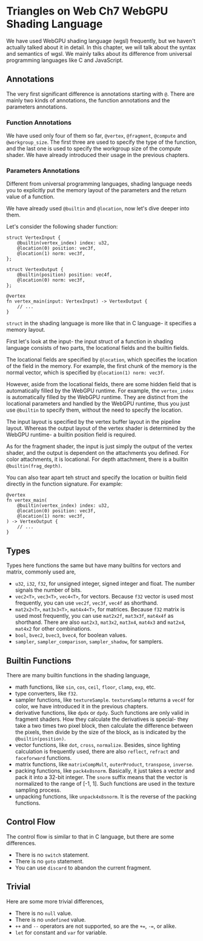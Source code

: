 # Triangles on Web Ch7 WebGPU Shading Language

We have used WebGPU shading language (wgsl) frequently, but we haven't actually talked about it in detail. In this chapter, we will talk about the syntax and semantics of wgsl. We mainly talks about its difference from universal programming languages like C and JavaScript.

## Annotations

The very first significant difference is annotations starting with `@`. There are mainly two kinds of annotations, the function annotations and the parameters annotations.

### Function Annotations

We have used only four of them so far, `@vertex`, `@fragment`, `@compute` and `@workgroup_size`. The first three are used to specify the type of the function, and the last one is used to specify the workgroup size of the compute shader. We have already introduced their usage in the previous chapters.

### Parameters Annotations

Different from universal programming languages, shading language needs you to explicitly put the memory layout of the parameters and the return value of a function.

We have already used `@builtin` and `@location`, now let's dive deeper into them.

Let's consider the following shader function:

```wgsl
struct VertexInput {
    @builtin(vertex_index) index: u32,
    @location(0) position: vec3f,
    @location(1) norm: vec3f,
};

struct VertexOutput {
    @builtin(position) position: vec4f,
    @location(0) norm: vec3f,
};

@vertex
fn vertex_main(input: VertexInput) -> VertexOutput {
    // ...
}
```

`struct` in the shading language is more like that in C language- it specifies a memory layout.

First let's look at the input- the input struct of a function in shading language consists of two parts, the locational fields and the builtin fields.

The locational fields are specified by `@location`, which specifies the location of the field in the memory. For example, the first chunk of the memory is the normal vector, which is specified by `@location(1) norm: vec3f`.

However, aside from the locational fields, there are some hidden field that is automatically filled by the WebGPU runtime. For example, the `vertex_index` is automatically filled by the WebGPU runtime. They are distinct from the locational parameters and handled by the WebGPU runtime, thus you just use `@builtin` to specify them, without the need to specify the location.

The input layout is specified by the vertex buffer layout in the pipeline layout. Whereas the output layout of the vertex shader is determined by the WebGPU runtime- a builtin position field is required.

As for the fragment shader, the input is just simply the output of the vertex shader, and the output is dependent on the attachments you defined. For color attachments, it is locational. For depth attachment, there is a builtin `@builtin(frag_depth)`.

You can also tear apart teh struct and specify the location or builtin field directly in the function signature. For example:

```wgsl
@vertex
fn vertex_main(
    @builtin(vertex_index) index: u32,
    @location(0) position: vec3f,
    @location(1) norm: vec3f,
) -> VertexOutput {
    // ...
}
```

## Types

Types here functions the same but have many builtins for vectors and matrix, commonly used are,

- `u32`, `i32`, `f32`, for unsigned integer, signed integer and float. The number signals the number of bits.
- `vec2<T>`, `vec3<T>`, `vec4<T>`, for vectors. Because `f32` vector is used most frequently, you can use `vec2f`, `vec3f`, `vec4f` as shorthand.
- `mat2x2<T>`, `mat3x3<T>`, `mat4x4<T>`, for matrices. Because `f32` matrix is used most frequently, you can use `mat2x2f`, `mat3x3f`, `mat4x4f` as shorthand. There are also `mat2x3`, `mat3x2`, `mat3x4`, `mat4x3` and `mat2x4`, `mat4x2` for other combinations.
- `bool`, `bvec2`, `bvec3`, `bvec4`, for boolean values.
- `sampler`, `sampler_comparison`, `sampler_shadow`, for samplers.

## Builtin Functions

There are many builtin functions in the shading language,

- math functions, like `sin`, `cos`, `ceil`, `floor`, `clamp`, `exp`, etc.
- type converters, like `f32`.
- sampler functions, like `textureSample`. `textureSample` returns a `vec4f` for color, we have introduced it in the previous chapters.
- derivative functions, like `dpdx` or `dpdy`. Such functions are only valid in fragment shaders. How they calculate the derivatives is special- they take a two times two pixel block, then calculate the difference between the pixels, then divide by the size of the block, as is indicated by the `@builtin(position)`.
- vector functions, like `dot`, `cross`, `normalize`. Besides, since lighting calculation is frequently used, there are also `reflect`, `refract` and `faceforward` functions.
- matrix functions, like `matrixCompMult`, `outerProduct`, `transpose`, `inverse`.
- packing functions, like `pack4x8snorm`. Basically, it just takes a vector and pack it into a 32-bit integer. The `snorm` suffix means that the vector is normalized to the range of [-1, 1]. Such functions are used in the texture sampling process.
- unpacking functions, like `unpack4x8snorm`. It is the reverse of the packing functions.

## Control Flow

The control flow is similar to that in C language, but there are some differences.

- There is no `switch` statement.
- There is no `goto` statement.
- You can use `discard` to abandon the current fragment.

## Trivial

Here are some more trivial differences,

- There is no `null` value.
- There is no `undefined` value.
- `++` and `--` operators are not supported, so are the `+=`, `-=`, or alike.
- `let` for constant and `var` for variable.
